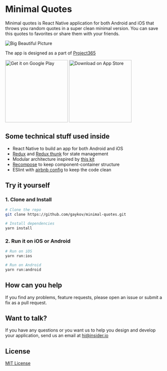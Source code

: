 # Minimal Quotes

Minimal quotes is React Native application for both Android and iOS that throws you random quotes in a super clean minimal version. You can save this quotes to favorites or share them with your friends.

![Big Beautiful Picture](https://i.imgur.com/aQRCj7c.png)

The app is designed as a part of [Project365](https://project365.design/2018/05/07/day-127-minimal-quotes-app-concept/)

<a href='https://project365.design/2018/05/07/day-127-minimal-quotes-app-concept/'><img width="200" alt='Get it on Google Play' src='https://play.google.com/intl/en_us/badges/images/generic/en_badge_web_generic.png'/></a>
<a href='https://project365.design/2018/05/07/day-127-minimal-quotes-app-concept/'><img width="200" alt='Download on App Store' src='https://i.imgur.com/7IxtMV0.png'/></a>

## Some technical stuff used inside
- React Native to build an app for both Android and iOS
- [Redux](https://redux.js.org/) and [Redux thunk](https://github.com/reduxjs/redux-thunk) for state management
- Modular architecture inspired by [this kit](https://github.com/futurice/pepperoni-app-kit)
- [Recompose](https://github.com/acdlite/recompose) to keep component-container structure
- ESlint with [airbnb config](https://github.com/airbnb/javascript) to keep the code clean

## Try it yourself

### 1. Clone and Install
```bash
# Clone the repo
git clone https://github.com/gaykov/minimal-quotes.git

# Install dependencies
yarn install
```

### 2. Run it on iOS or Android
```bash
# Run on iOS
yarn run:ios

# Run on Android
yarn run:android
```

## How can you help
If you find any problems, feature requests, please open an issue or submit a fix as a pull request.

## Want to talk?
If you have any questions or you want us to help you design and develop your application, send us an email at [hi@insider.io](mailto:hi@insider.io)

## License

[MIT License](LICENSE)
